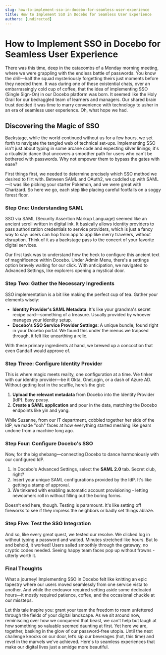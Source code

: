 ```yaml
---
slug: how-to-implement-sso-in-docebo-for-seamless-user-experience
title: How to Implement SSO in Docebo for Seamless User Experience
authors: [undirected]
---
```



# How to Implement SSO in Docebo for Seamless User Experience

There was this time, deep in the catacombs of a Monday morning meeting, where we were grappling with the endless battle of passwords. You know the drill—half the squad mysteriously forgetting theirs just moments before they needed them. It was during one of these existential chats, over an embarrassingly cold cup of coffee, that the idea of implementing SSO (Single Sign-On) in our Docebo platform was born. It seemed like the Holy Grail for our bedraggled team of learners and managers. Our shared brain trust decided it was time to marry convenience with technology to usher in an era of seamless user experience. Oh, what hope we had.

## Discovering the Magic of SSO

Backstage, while the world continued without us for a few hours, we set forth to navigate the tangled web of technical set-ups. Implementing SSO isn't just about typing in some arcane code and expecting silver linings; it's a ritualistic dance that uncovers a smoother path for users who can't be bothered with passwords. Why not empower them to bypass the gates with ease?

First things first, we needed to determine precisely which SSO method we desired to flirt with. Between SAML and OAuth2, we cuddled up with SAML—it was like picking your starter Pokémon, and we were great with Charizard. So here we go, each step like placing careful footfalls on a soggy forest floor.

### Step One: Understanding SAML

SSO via SAML (Security Assertion Markup Language) seemed like an ancient scroll written in digital ink. It basically allows identity providers to pass authorization credentials to service providers, which is just a fancy way to say: users can hop from app to app like merry travelers, without disruption. Think of it as a backstage pass to the concert of your favorite digital services.

Our first task was to understand how the heck to configure this ancient text of magnificence within Docebo. Under Admin Menu, there's a settings option bravely waiting for our click. With anticipation, we navigated to Advanced Settings, like explorers opening a mystical door.

### Step Two: Gather the Necessary Ingredients

SSO implementation is a bit like making the perfect cup of tea. Gather your elements wisely:

- **Identity Provider's SAML Metadata**: It's like your grandma's secret recipe card—something of a treasure. Usually provided by whoever manages your identity setup.
- **Docebo's SSO Service Provider Settings**: A unique bundle, found right in your Docebo portal. We found this under the menus we traipsed through, it felt like unearthing a relic.

With these primary ingredients at hand, we brewed up a concoction that even Gandalf would approve of.

### Step Three: Configure Identity Provider

This is where magic meets reality, one configuration at a time. We tinker with our identity provider—be it Okta, OneLogin, or a dash of Azure AD. Without getting lost in the scuffle, here’s the gist:

1. **Upload the relevant metadata** from Docebo into the Identity Provider (IdP). Easy peasy.
2. **Create a SAML application** and pour in the data, matching the Docebo endpoints like yin and yang.

While Suzanne, from our IT department, cobbled together her side of the IdP, we made "ooh" faces at how everything started meshing like gears undone from a machine long ago.

### Step Four: Configure Docebo's SSO

Now, for the big shebang—connecting Docebo to dance harmoniously with our configured IdP.

1. In Docebo's Advanced Settings, select the **SAML 2.0** tab. Secret club, right?
2. Insert your unique SAML configurations provided by the IdP. It's like getting a stamp of approval.
3. We tinkered with enabling automatic account provisioning - letting newcomers roll in without filling out the boring forms.

Doesn’t end here, though. Testing is paramount. It's like setting off fireworks to see if they impress the neighbors or badly set things ablaze.

### Step Five: Test the SSO Integration

And so, like every great quest, we tested our resolve. We clicked log in without typing a password and waited. Minutes stretched like hours. But lo and behold, it worked! Users sailed smoothly through the gateway, no cryptic codes needed. Seeing happy team faces pop up without frowns - utterly worth it.

### Final Thoughts

What a journey! Implementing SSO in Docebo felt like knitting an epic tapestry where our users moved seamlessly from one service vista to another. And while the endeavor required setting aside some dedicated hours—it mostly required patience, coffee, and the occasional chuckle at our missteps.

Let this tale inspire you: grant your team the freedom to roam unfettered through the fields of your digital landscape. As we sit around now, reminiscing over how we conquered that beast, we can't help but laugh at how something so valuable seemed daunting at first. Yet here we are, together, basking in the glow of our password-free utopia. Until the next challenge knocks on our door, let’s sip our beverages (hot, this time) and revel in the marvels we’ve achieved. Here's to seamless experiences that make our digital lives just a smidge more beautiful.
